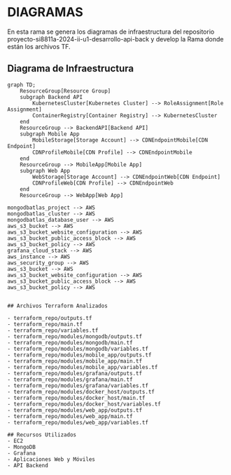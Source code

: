 # DIAGRAMAS 

En esta rama se genera los diagramas de infraestructura del repositorio proyecto-si8811a-2024-ii-u1-desarrollo-api-back y develop la Rama donde están los archivos TF.

## Diagrama de Infraestructura
```mermaid
graph TD;
    ResourceGroup[Resource Group]
    subgraph Backend API
        KubernetesCluster[Kubernetes Cluster] --> RoleAssignment[Role Assignment]
        ContainerRegistry[Container Registry] --> KubernetesCluster
    end
    ResourceGroup --> BackendAPI[Backend API]
    subgraph Mobile App
        MobileStorage[Storage Account] --> CDNEndpointMobile[CDN Endpoint]
        CDNProfileMobile[CDN Profile] --> CDNEndpointMobile
    end
    ResourceGroup --> MobileApp[Mobile App]
    subgraph Web App
        WebStorage[Storage Account] --> CDNEndpointWeb[CDN Endpoint]
        CDNProfileWeb[CDN Profile] --> CDNEndpointWeb
    end
    ResourceGroup --> WebApp[Web App]
```

    mongodbatlas_project --> AWS
    mongodbatlas_cluster --> AWS
    mongodbatlas_database_user --> AWS
    aws_s3_bucket --> AWS
    aws_s3_bucket_website_configuration --> AWS
    aws_s3_bucket_public_access_block --> AWS
    aws_s3_bucket_policy --> AWS
    grafana_cloud_stack --> AWS
    aws_instance --> AWS
    aws_security_group --> AWS
    aws_s3_bucket --> AWS
    aws_s3_bucket_website_configuration --> AWS
    aws_s3_bucket_public_access_block --> AWS
    aws_s3_bucket_policy --> AWS
```

## Archivos Terraform Analizados

- terraform_repo/outputs.tf
- terraform_repo/main.tf
- terraform_repo/variables.tf
- terraform_repo/modules/mongodb/outputs.tf
- terraform_repo/modules/mongodb/main.tf
- terraform_repo/modules/mongodb/variables.tf
- terraform_repo/modules/mobile_app/outputs.tf
- terraform_repo/modules/mobile_app/main.tf
- terraform_repo/modules/mobile_app/variables.tf
- terraform_repo/modules/grafana/outputs.tf
- terraform_repo/modules/grafana/main.tf
- terraform_repo/modules/grafana/variables.tf
- terraform_repo/modules/docker_host/outputs.tf
- terraform_repo/modules/docker_host/main.tf
- terraform_repo/modules/docker_host/variables.tf
- terraform_repo/modules/web_app/outputs.tf
- terraform_repo/modules/web_app/main.tf
- terraform_repo/modules/web_app/variables.tf

## Recursos Utilizados
- EC2
- MongoDB
- Grafana
- Aplicaciones Web y Móviles
- API Backend
